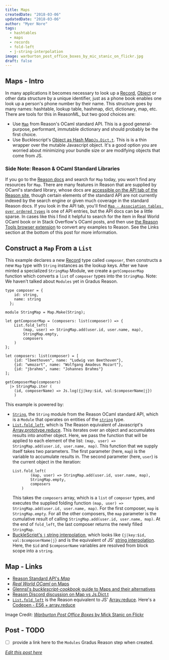 ```yaml
---
title: Maps
createdDate: "2018-03-06"
updatedDate: "2018-03-06"
author: "Myer Nore"
tags:
  - hashtables
  - maps
  - records
  - fold-left
  - j-string-interpolation
image: warburton_post_office_boxes_by_mic_stanic_on_flickr.jpg
draft: false
---
```


## Maps - Intro

In many applications it becomes necessary to look up a 
[Record](/steps/tags/records/), [Object](/steps/tags/objects/) or
other data structure by a unique identifier, just as a phone book
enables one look up a person's phone number by their name. This structure
goes by many names: hashtable, lookup table, hashmap, dict, dictionary, map, etc.
There are tools for this in ReasonML, but two good choices are: 

-   Use [`Map`](https://reasonml.github.io/api/Map.html) from Reason's OCaml standard API. 
    This is a good general-purpose, performant, immutable dictionary and should probably be 
    the first choice. 
-   Use Bucklescript's [Object as Hash Map`Js.Dict.t`](https://bucklescript.github.io/docs/en/object.html#object-as-record).
    This is is a thin wrapper over the mutable Javascript object.
    It's a good option you are worried about minimizing your bundle size or
    are modifying objects that come from JS. 

### Side Note: Reason & OCaml Standard Libraries

If you go to the [Reason docs](https://reasonml.github.io/docs/en/overview.html) and search
for `Map` today, you won't find any resources for `Map`. There are many
features in Reason that are supplied by OCaml's standard
library, whose docs are [accessible on the API tab of the Reason site](https://reasonml.github.io/api/index.html),
though certain elements of the standard API are not currently indexed 
by the search engine or given much coverage in the standard Reason docs. 
If you look in the API tab, you'll find [`Map - Association tables over ordered types`](https://reasonml.github.io/api/Map.html) is one of API entries, 
but the API docs can be a little sparse. In cases like this I find it helpful
to search for the item in Real World OCaml book or in Stack Overflow's OCaml posts, 
and then use [the Reason Tools browser extension](https://chrome.google.com/webstore/detail/reason-tools/kmdelnjbembbiodplmhgfjpecibfhadd) 
to convert any examples to Reason. See the Links section at the bottom of this post
for more information.

## Construct a `Map` From a `List`

This example declares a new [Record](/steps/tags/records/) type
called `composer`, then constructs a new `Map` type with `String` instances 
as the lookup keys. After we have minted a specialized `StringMap` Module,
we create a `getComposerMap` function which converts a `list` of `composer` types 
into the `StringMap`. Note: We haven't talked about `Modules` yet in Gradus Reason.

```reason
type composer = {
    id: string,
    name: string
  };
  
module StringMap = Map.Make(String);

let getComposerMap = (composers: list(composer)) => {
    List.fold_left(
        (map, user) => StringMap.add(user.id, user.name, map),
        StringMap.empty,
        composers
    )
};

let composers: list(composer) = [
    {id: "lbeethoven", name: "Ludwig van Beethoven"},
    {id: "wmozart", name: "Wolfgang Amadeus Mozart"},
    {id: "jbrahms", name: "Johannes Brahms"}
];

getComposerMap(composers) 
  |> StringMap.iter (
    (id, composerName) => Js.log({j|key:$id, val:$composerName|j})
    )
```

This example is powered by: 

-   [`String`](https://reasonml.github.io/api/String.html),
    the `String` module from the Reason OCaml standard API, which is 
    a `Module` that operates on entities of the [`string`](https://realworldocaml.org/v1/en/html/imperative-programming-1.html#strings) 
    type. 
-   [`List.fold_left`](https://reasonml.github.io/api/List.html#VALfold_left), which is 
    The Reason equivalent of Javascript's [Array.prototype.reduce](https://developer.mozilla.org/en-US/docs/Web/JavaScript/Reference/Global_Objects/Array/Reduce). 
    This iterates over an object and accumulates results into another object.
    Here, we pass the function that will be applied to each element of the list: 
    `(map, user) => StringMap.add(user.id, user.name, map)`. This function that we supply 
    itself takes two parameters. The first parameter (here, `map`) is the variable 
    to accumulate results in. The second parameter (here, `user`) is the current object
    in the iteration:
    ```
    List.fold_left(
            (map, user) => StringMap.add(user.id, user.name, map),
            StringMap.empty,
            composers
        )
    ```
    This takes the `composers` array, which is a `list` of `composer` types,
    and executes the supplied folding function `(map, user) => StringMap.add(user.id, user.name, map)`.
    For the first composer, `map` is `StringMap.empty`. For all the other
    composers, the `map` parameter is the cumulative result of calling 
    `StringMap.add(user.id, user.name, map)`. At the end of `fold_left`, the last
    composer returns the newly filled `StringMap`.
-   [BuckleScript's `j` string interpolation](https://bucklescript.github.io/docs/en/common-data-types.html#interpolation), which 
    looks like `{j|key:$id, val:$composerName|j}` and is the equivalent of JS' [string interpolation](https://developer.mozilla.org/en-US/docs/Web/JavaScript/Reference/Template_literals). Here, the
    `$id` and `$composerName` variables are resolved from block scope into a `string`.

## Map - Links

-   [Reason Standard API's _Map_](https://reasonml.github.io/api/Map.html)
-   [_Real World OCaml_ on Maps](https://realworldocaml.org/v1/en/html/maps-and-hash-tables.html)
-   [Glennsl's _bucklescript-cookbook_ guide to Maps and their alternatives](https://github.com/glennsl/bucklescript-cookbook#create-a-map-data-structure-add-or-replace-an-entry-and-print-each-keyvalue-pair)
-   [Reason Discord discussion on Map vs Js.Dict.t](https://discordapp.com/channels/235176658175262720/235176658175262720?jump=419986814288265216)
-   [`List.fold_left`](https://reasonml.github.io/api/List.html#VALfold_left) is 
    the Reason equivalent to JS' [Array.reduce](https://developer.mozilla.org/en-US/docs/Web/JavaScript/Reference/Global_Objects/Array/Reduce). 
    Here's a [Codepen - ES6 + array.reduce](https://codepen.io/codekiln/pen/NXdmvB)

Image Credit: [_Warburton Post Office Boxes_ by Mick Stanic on Flickr](https://www.flickr.com/photos/splatt/316215760/)

## Post - TODO

-   [ ] provide a link here to the `Modules` Gradus Reason step when created.

_[Edit this post here](https://github.com/codekiln/gradus-reason/tree/master/data/steps/2018-03-06--maps/index.md)_

